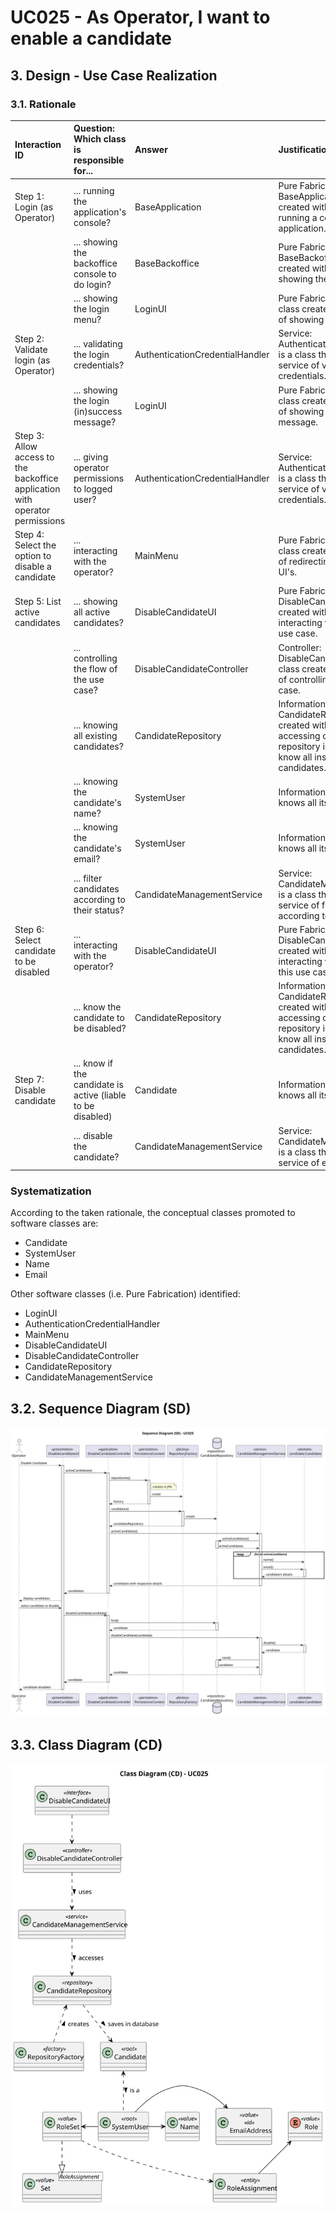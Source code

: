 # UC025 - As Operator, I want to enable a candidate

## 3. Design - Use Case Realization

### 3.1. Rationale

| Interaction ID                                                               | Question: Which class is responsible for...                 | Answer                          | Justification (with patterns)                                                                                                                                        |
|:-----------------------------------------------------------------------------|:------------------------------------------------------------|:--------------------------------|:---------------------------------------------------------------------------------------------------------------------------------------------------------------------|
| Step 1: Login (as Operator)                                                  | ... running the application's console?                      | BaseApplication                 | Pure Fabrication: BaseApplication is a class created with the purpose of running a console in our application.                                                       |
|                                                                              | ... showing the backoffice console to do login?             | BaseBackoffice                  | Pure Fabrication: BaseBackoffice is a class created with the purpose of showing the backoffice console.                                                              |
|                                                                              | ... showing the login menu?                                 | LoginUI                         | Pure Fabrication: LoginUI is a class created with the purpose of showing the login menu.                                                                             |
| Step 2: Validate login (as Operator)                                         | ... validating the login credentials?                       | AuthenticationCredentialHandler | Service: AuthenticationCredentialHandler is a class that provides the service of validating login credentials.                                                       |
|                                                                              | ... showing the login (in)success message?                  | LoginUI                         | Pure Fabrication: LoginUI is a class created with the purpose of showing the login success message.                                                                  |
| Step 3: Allow access to the backoffice application with operator permissions | ... giving operator permissions to logged user?             | AuthenticationCredentialHandler | Service: AuthenticationCredentialHandler is a class that provides the service of validating login credentials.                                                       |
| Step 4: Select the option to disable a candidate                             | ... interacting with the operator?                          | MainMenu                        | Pure Fabrication: MainMenu is a class created with the purpose of redirecting to the specific UI's.                                                                  |
| Step 5: List active candidates                                               | ... showing all active candidates?                          | DisableCandidateUI              | Pure Fabrication: DisableCandidateUI is a class created with the purpose of interacting with the user in this use case.                                              |
|                                                                              | ... controlling the flow of the use case?                   | DisableCandidateController      | Controller: DisableCandidateController is a class created with the purpose of controlling the flow of the use case.                                                  |
|                                                                              | ... knowing all existing candidates?                        | CandidateRepository             | Information Expert: CandidateRepository is a class created with the purpose of accessing candidate's repository in the database to know all instances of candidates. |
|                                                                              | ... knowing the candidate's name?                           | SystemUser                      | Information Expert: SystemUser knows all its details.                                                                                                                |
|                                                                              | ... knowing the candidate's email?                          | SystemUser                      | Information Expert: SystemUser knows all its details.                                                                                                                |
|                                                                              | ... filter candidates according to their status?            | CandidateManagementService      | Service: CandidateManagementService is a class that provides the service of filtering candidates according to their status.                                          |
| Step 6: Select candidate to be disabled                                      | ... interacting with the operator?                          | DisableCandidateUI              | Pure Fabrication: DisableCandidateUI is a class created with the purpose of interacting with the operator in this use case.                                          |
|                                                                              | ... know the candidate to be disabled?                      | CandidateRepository             | Information Expert: CandidateRepository is a class created with the purpose of accessing candidate's repository in the database to know all instances of candidates. |
| Step 7: Disable candidate                                                    | ... know if the candidate is active (liable to be disabled) | Candidate                       | Information Expert: Candidate knows all its details.                                                                                                                 |
|                                                                              | ... disable the candidate?                                  | CandidateManagementService      | Service: CandidateManagementService is a class that provides the service of enabling candidates.                                                                     |

### Systematization ##

According to the taken rationale, the conceptual classes promoted to software classes are:

* Candidate
* SystemUser
* Name
* Email

Other software classes (i.e. Pure Fabrication) identified:

* LoginUI
* AuthenticationCredentialHandler
* MainMenu
* DisableCandidateUI
* DisableCandidateController
* CandidateRepository
* CandidateManagementService

## 3.2. Sequence Diagram (SD)

![uc025-sequence-diagram.svg](svg/uc025-sequence-diagram.svg)

## 3.3. Class Diagram (CD)

![uc025-class-diagram.svg](svg/uc025-class-diagram.svg)